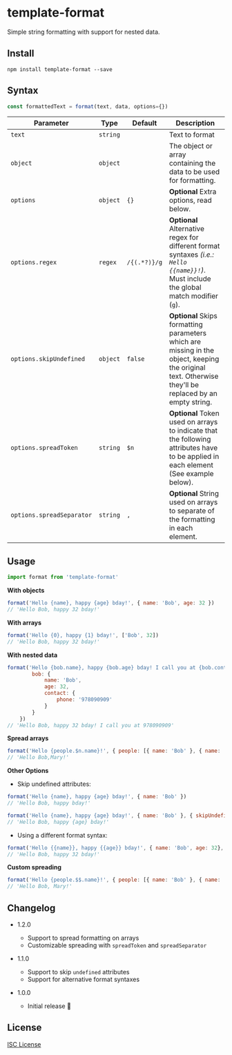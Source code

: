 # template-format

Simple string formatting with support for nested data.

## Install

    npm install template-format --save

## Syntax

```js
const formattedText = format(text, data, options={})
```

Parameter                     | Type       | Default       | Description
---                           | ---        | ---           | ---
`text`                        | `string`   |               | Text to format
`object`                      | `object`   |               | The object or array containing the data to be used for formatting.
`options`                     | `object`   | `{}`          | **Optional** Extra options, read below.
`options.regex`               | `regex`   | `/{(.*?)}/g`   | **Optional** Alternative regex for different format syntaxes *(i.e.: `Hello {{name}}!`)*. Must include the global match modifier (`g`).
`options.skipUndefined`       | `object`   | `false`       | **Optional** Skips formatting parameters which are missing in the object, keeping the original text. Otherwise they'll be replaced by an empty string.
`options.spreadToken`         | `string`   | `$n`          | **Optional** Token used on arrays to indicate that the following attributes have to be applied in each element (See example below).
`options.spreadSeparator`     | `string`   | `,`           | **Optional** String used on arrays to separate of the formatting in each element.

## Usage

```js
import format from 'template-format'
```

**With objects**

```js
format('Hello {name}, happy {age} bday!', { name: 'Bob', age: 32 })
// 'Hello Bob, happy 32 bday!'
```

**With arrays**

```js
format('Hello {0}, happy {1} bday!', ['Bob', 32])
// 'Hello Bob, happy 32 bday!'
```

**With nested data**

```js
format('Hello {bob.name}, happy {bob.age} bday! I call you at {bob.contact.phone}', {
        bob: {
            name: 'Bob', 
            age: 32, 
            contact: {
                phone: '978090909'
            }
        }
    })
// 'Hello Bob, happy 32 bday! I call you at 978090909'
```

**Spread arrays**

```js
format('Hello {people.$n.name}!', { people: [{ name: 'Bob' }, { name: 'Mary' }] })
// 'Hello Bob,Mary!'
```

**Other Options**

* Skip undefined attributes:

```js
format('Hello {name}, happy {age} bday!', { name: 'Bob' })
// 'Hello Bob, happy bday!'
```

```js
format('Hello {name}, happy {age} bday!', { name: 'Bob' }, { skipUndefined: true })
// 'Hello Bob, happy {age} bday!'
```

* Using a different format syntax:

```js
format('Hello {{name}}, happy {{age}} bday!', { name: 'Bob', age: 32}, { regex: /{{(.*?)}}/g })
// 'Hello Bob, happy 32 bday!'
```

**Custom spreading**

```js
format('Hello {people.$$.name}!', { people: [{ name: 'Bob' }, { name: 'Mary' }] }, { spreadToken: '$$', spreadSeparator: ', ' })
// 'Hello Bob, Mary!'
```

## Changelog

* 1.2.0
    * Support to spread formatting on arrays
    * Customizable spreading with `spreadToken` and `spreadSeparator`

* 1.1.0
    * Support to skip `undefined` attributes
    * Support for alternative format syntaxes

* 1.0.0 
    * Initial release :tada:

## License

[ISC License](http://opensource.org/licenses/ISC)
